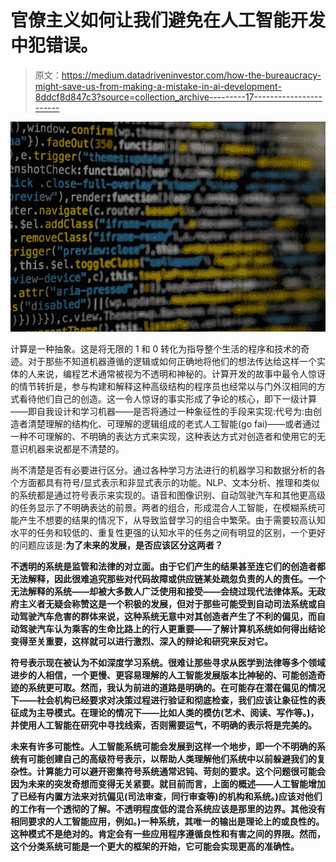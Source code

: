 # 官僚主义如何让我们避免在人工智能开发中犯错误。

> 原文：<https://medium.datadriveninvestor.com/how-the-bureaucracy-might-save-us-from-making-a-mistake-in-ai-development-8ddcf8d847c3?source=collection_archive---------17----------------------->

![](img/505c7114a40f19b9cb2c6f1fe63a3731.png)

计算是一种抽象。这是将无限的 1 和 0 转化为指导整个生活的程序和技术的奇迹。对于那些不知道机器遵循的逻辑或如何正确地将他们的想法传达给这样一个实体的人来说，编程艺术通常被视为不透明和神秘的。计算开发的故事中最令人惊讶的情节转折是，参与构建和解释这种高级结构的程序员也经常以与门外汉相同的方式看待他们自己的创造。这一令人惊讶的事实形成了争论的核心，即下一级计算——即自我设计和学习机器——是否将通过一种象征性的手段来实现:代号为:由创造者清楚理解的结构化、可理解的逻辑组成的老式人工智能(go fai)——或者通过一种不可理解的、不明确的表达方式来实现，这种表达方式对创造者和使用它的无意识机器来说都是不清楚的。

尚不清楚是否有必要进行区分。通过各种学习方法进行的机器学习和数据分析的各个方面都具有符号/显式表示和非显式表示的功能。NLP、文本分析、推理和类似的系统都是通过符号表示来实现的。语音和图像识别、自动驾驶汽车和其他更高级的任务显示了不明确表达的前景。两者的组合，形成混合人工智能，在模糊系统可能产生不想要的结果的情况下，从导致监督学习的组合中繁荣。由于需要较高认知水平的任务和较低的、重复性更强的认知水平的任务之间有明显的区别，一个更好的问题应该是:**为了未来的发展，是否应该区分这两者？**

**不透明的系统是监管和法律的对立面。由于它们产生的结果甚至连它们的创造者都无法解释，因此很难追究那些对代码故障或供应链某处疏忽负责的人的责任。一个无法解释的系统——却被大多数人广泛使用和接受——会绕过现代法律体系。无政府主义者无疑会称赞这是一个积极的发展，但对于那些可能受到自动司法系统或自动驾驶汽车危害的群体来说，这种系统无意中对其创造者产生了不利的偏见，而自动驾驶汽车认为乘客的生命比路上的行人更重要——了解计算机系统如何得出结论变得至关重要，这样就可以进行激烈、深入的辩论和研究来反对它。**

**符号表示现在被认为不如深度学习系统。很难让那些寻求从医学到法律等多个领域进步的人相信，一个更慢、更容易理解的人工智能发展版本比神秘的、可能创造奇迹的系统更可取。然而，我认为前进的道路是明确的。在可能存在潜在偏见的情况下——社会机构已经要求对决策过程进行验证和彻底检查，我们应该让象征性的表征成为主导模式。在理论的情况下——比如人类的模仿(艺术、阅读、写作等。)，并使用人工智能在研究中寻找线索，否则需要运气，不明确的表示将是完美的。**

**未来有许多可能性。人工智能系统可能会发展到这样一个地步，即一个不明确的系统有可能创建自己的高级符号表示，以帮助人类理解他们系统中以前躲避我们的复杂性。计算能力可以避开密集符号系统通常迟钝、苛刻的要求。这个问题很可能会因为未来的突发奇想而变得无关紧要。就目前而言，上面的概述——人工智能增加了已经有内置方法来对抗偏见(司法审查，同行审查等)的机构和系统。)应该对他们的工作有一个透彻的了解。不透明程度低的混合系统应该是那里的边界。其他没有相同要求的人工智能应用，例如。)一种系统，其唯一的输出是理论上的或良性的。这种模式不是绝对的。肯定会有一些应用程序遵循良性和有害之间的界限。然而，这个分类系统可能是一个更大的框架的开始，它可能会实现更高的准确性。**